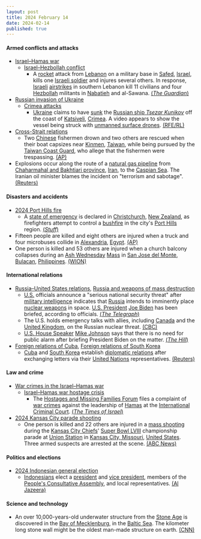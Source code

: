 ```yaml
---
layout: post
title: 2024 February 14
date: 2024-02-14
published: true
---
```



#### Armed conflicts and attacks

* [Israel–Hamas war](https://en.wikipedia.org/wiki/Israel%E2%80%93Hamas_war "Israel–Hamas war")
  * [Israel–Hezbollah conflict](https://en.wikipedia.org/wiki/Israel%E2%80%93Hezbollah_conflict_%282023%E2%80%93present%29 "Israel–Hezbollah conflict (2023–present)")
    * A [rocket](https://en.wikipedia.org/wiki/Rocket "Rocket") attack from [Lebanon](https://en.wikipedia.org/wiki/Lebanon "Lebanon") on a military base in [Safed](https://en.wikipedia.org/wiki/Safed "Safed"), [Israel](https://en.wikipedia.org/wiki/Israel "Israel"), kills one [Israeli soldier](https://en.wikipedia.org/wiki/Israeli_Ground_Forces "Israeli Ground Forces") and injures several others. In response, [Israeli](https://en.wikipedia.org/wiki/Israeli_Air_Force "Israeli Air Force") [airstrikes](https://en.wikipedia.org/wiki/Airstrike "Airstrike") in southern Lebanon kill 11 civilians and four [Hezbollah](https://en.wikipedia.org/wiki/Hezbollah "Hezbollah") militants in [Nabatieh](https://en.wikipedia.org/wiki/Nabatieh "Nabatieh") and al-Sawana. [(*The Guardian*)](https://www.theguardian.com/world/2024/feb/14/seven-civilians-killed-in-israeli-strikes-on-south-lebanon)
* [Russian invasion of Ukraine](https://en.wikipedia.org/wiki/Russian_invasion_of_Ukraine "Russian invasion of Ukraine")
  * [Crimea attacks](https://en.wikipedia.org/wiki/Crimea_attacks_%282022%E2%80%93present%29 "Crimea attacks (2022–present)")
    * [Ukraine](https://en.wikipedia.org/wiki/Ukraine "Ukraine") claims to have [sunk](https://en.wikipedia.org/wiki/List_of_ship_losses_during_the_Russo-Ukrainian_War "List of ship losses during the Russo-Ukrainian War") the [Russian ship *Tsezar Kunikov*](https://en.wikipedia.org/wiki/Russian_ship_Tsezar_Kunikov "Russian ship Tsezar Kunikov") off the coast of [Katsiveli](https://en.wikipedia.org/wiki/Katsiveli "Katsiveli"), [Crimea](https://en.wikipedia.org/wiki/Crimea "Crimea"). A video appears to show the vessel being struck with [unmanned surface drones](https://en.wikipedia.org/wiki/Unmanned_surface_vehicle "Unmanned surface vehicle"). [(RFE/RL)](https://www.svoboda.org/a/ukraina-nanesla-udar-po-rossiyskomu-desantnomu-korablyu-tsezarj-kunikov-/32818938.html)
* [Cross-Strait relations](https://en.wikipedia.org/wiki/Cross-Strait_relations "Cross-Strait relations")
  * Two [Chinese](https://en.wikipedia.org/wiki/Chinese_people "Chinese people") fishermen drown and two others are rescued when their boat capsizes near [Kinmen](https://en.wikipedia.org/wiki/Kinmen "Kinmen"), [Taiwan](https://en.wikipedia.org/wiki/Taiwan "Taiwan"), while being pursued by the [Taiwan Coast Guard](https://en.wikipedia.org/wiki/Coast_Guard_Administration_%28Taiwan%29 "Coast Guard Administration (Taiwan)"), who allege that the fishermen were trespassing. [(AP)](https://apnews.com/article/china-taiwan-kinmen-fishermen-deaths-bb1136fda2bdc3cd5e696692d24e070d)
* Explosions occur along the route of a [natural gas pipeline](https://en.wikipedia.org/wiki/Natural_gas_pipeline "Natural gas pipeline") from [Chaharmahal and Bakhtiari province](https://en.wikipedia.org/wiki/Chaharmahal_and_Bakhtiari_province "Chaharmahal and Bakhtiari province"), [Iran](https://en.wikipedia.org/wiki/Iran "Iran"), to the [Caspian Sea](https://en.wikipedia.org/wiki/Caspian_Sea "Caspian Sea"). The Iranian oil minister blames the incident on "terrorism and sabotage". [(Reuters)](https://www.reuters.com/world/middle-east/irans-main-gas-pipeline-hit-by-sabotage-oil-minister-says-2024-02-14/)

#### Disasters and accidents

* [2024 Port Hills fire](https://en.wikipedia.org/wiki/2024_Port_Hills_fire "2024 Port Hills fire")
  * A [state of emergency](https://en.wikipedia.org/wiki/State_of_emergency "State of emergency") is declared in [Christchurch](https://en.wikipedia.org/wiki/Christchurch "Christchurch"), [New Zealand](https://en.wikipedia.org/wiki/New_Zealand "New Zealand"), as firefighters attempt to control a [bushfire](https://en.wikipedia.org/wiki/Bushfire "Bushfire") in the city's [Port Hills](https://en.wikipedia.org/wiki/Port_Hills "Port Hills") region. [(*Stuff*)](https://www.stuff.co.nz/nz-news/350179673/port-hills-fire-live-helicopters-grounded-blaze-continues-night)
* Fifteen people are killed and eight others are injured when a truck and four microbuses collide in [Alexandria](https://en.wikipedia.org/wiki/Alexandria "Alexandria"), [Egypt](https://en.wikipedia.org/wiki/Egypt "Egypt"). [(AP)](https://apnews.com/article/egypt-road-crash-deadly-alexandria-semitruck-microbuses-15829f7346fcd3c7aa0a66f11cd90393)
* One person is killed and 53 others are injured when a church balcony collapses during an [Ash Wednesday](https://en.wikipedia.org/wiki/Ash_Wednesday "Ash Wednesday") [Mass](https://en.wikipedia.org/wiki/Mass_in_the_Catholic_Church "Mass in the Catholic Church") in [San Jose del Monte](https://en.wikipedia.org/wiki/San_Jose_del_Monte "San Jose del Monte"), [Bulacan](https://en.wikipedia.org/wiki/Bulacan "Bulacan"), [Philippines](https://en.wikipedia.org/wiki/Philippines "Philippines"). [(WION)](https://www.wionews.com/world/church-balcony-falls-in-philippines-during-prayer-leaving-one-dead-and-53-injured-690147)

#### International relations

* [Russia–United States relations](https://en.wikipedia.org/wiki/Russia%E2%80%93United_States_relations "Russia–United States relations"), [Russia and weapons of mass destruction](https://en.wikipedia.org/wiki/Russia_and_weapons_of_mass_destruction "Russia and weapons of mass destruction")
  * [U.S.](https://en.wikipedia.org/wiki/United_States "United States") officials announce a "serious national security threat" after [military intelligence](https://en.wikipedia.org/wiki/Military_intelligence "Military intelligence") indicates that [Russia](https://en.wikipedia.org/wiki/Russia "Russia") intends to imminently place [nuclear weapons](https://en.wikipedia.org/wiki/Nuclear_weapon "Nuclear weapon") in space. [U.S. President](https://en.wikipedia.org/wiki/President_of_the_United_States "President of the United States") [Joe Biden](https://en.wikipedia.org/wiki/Joe_Biden "Joe Biden") has been briefed, according to officials. [(*The Telegraph*)](https://www.telegraph.co.uk/news/2024/02/14/russia-is-preparing-to-launch-nuclear-weapon-into-space/)
  * The U.S. holds emergency talks with allies, including [Canada](https://en.wikipedia.org/wiki/Canada "Canada") and the [United Kingdom](https://en.wikipedia.org/wiki/United_Kingdom "United Kingdom"), on the Russian nuclear threat. [(CBC)](https://www.cbc.ca/news/world/us-russia-security-concern-canada-allies-1.7115633)
  * [U.S. House Speaker](https://en.wikipedia.org/wiki/Speaker_of_the_United_States_House_of_Representatives "Speaker of the United States House of Representatives") [Mike Johnson](https://en.wikipedia.org/wiki/Mike_Johnson_%28Louisiana_politician%29 "Mike Johnson (Louisiana politician)") says that there is no need for public alarm after briefing President Biden on the matter. [(*The Hill*)](https://thehill.com/homenews/house/4468159-speaker-johnson-on-national-security-threat-there-is-no-need-for-public-alarm/amp/)
* [Foreign relations of Cuba](https://en.wikipedia.org/wiki/Foreign_relations_of_Cuba "Foreign relations of Cuba"), [Foreign relations of South Korea](https://en.wikipedia.org/wiki/Foreign_relations_of_South_Korea "Foreign relations of South Korea")
  * [Cuba](https://en.wikipedia.org/wiki/Cuba "Cuba") and [South Korea](https://en.wikipedia.org/wiki/South_Korea "South Korea") establish [diplomatic relations](https://en.wikipedia.org/wiki/Diplomatic_relations "Diplomatic relations") after exchanging letters via their [United Nations](https://en.wikipedia.org/wiki/United_Nations "United Nations") representatives. [(Reuters)](https://www.reuters.com/world/south-korea-establishes-diplomatic-ties-with-cuba-north-koreas-old-friend-2024-02-14/)

#### Law and crime

* [War crimes in the Israel–Hamas war](https://en.wikipedia.org/wiki/War_crimes_in_the_Israel%E2%80%93Hamas_war "War crimes in the Israel–Hamas war")
  * [Israel–Hamas war hostage crisis](https://en.wikipedia.org/wiki/Israel%E2%80%93Hamas_war_hostage_crisis "Israel–Hamas war hostage crisis")
    * The [Hostages and Missing Families Forum](https://en.wikipedia.org/wiki/Hostages_and_Missing_Families_Forum "Hostages and Missing Families Forum") files a complaint of [war crimes](https://en.wikipedia.org/wiki/War_crimes "War crimes") against the leadership of [Hamas](https://en.wikipedia.org/wiki/Hamas "Hamas") at the [International Criminal Court](https://en.wikipedia.org/wiki/International_Criminal_Court "International Criminal Court"). [(*The Times of Israel*)](https://www.timesofisrael.com/families-of-israeli-hostages-to-file-war-crimes-complaint-against-hamas-in-the-hague/)
* [2024 Kansas City parade shooting](https://en.wikipedia.org/wiki/2024_Kansas_City_parade_shooting "2024 Kansas City parade shooting")
  * One person is killed and 22 others are injured in a [mass shooting](https://en.wikipedia.org/wiki/Mass_shooting "Mass shooting") during the [Kansas City Chiefs](https://en.wikipedia.org/wiki/Kansas_City_Chiefs "Kansas City Chiefs")' [Super Bowl LVIII](https://en.wikipedia.org/wiki/Super_Bowl_LVIII "Super Bowl LVIII") championship parade at [Union Station](https://en.wikipedia.org/wiki/Kansas_City_Union_Station "Kansas City Union Station") in [Kansas City, Missouri](https://en.wikipedia.org/wiki/Kansas_City%2C_Missouri "Kansas City, Missouri"), [United States](https://en.wikipedia.org/wiki/United_States "United States"). Three armed suspects are arrested at the scene. [(ABC News)](https://abcnews.go.com/US/shooting-reported-kansas-city-after-chiefs-super-bowl/story?id=107238682)

#### Politics and elections

* [2024 Indonesian general election](https://en.wikipedia.org/wiki/2024_Indonesian_general_election "2024 Indonesian general election")
  * [Indonesians](https://en.wikipedia.org/wiki/Indonesians "Indonesians") elect a [president](https://en.wikipedia.org/wiki/President_of_Indonesia "President of Indonesia") and [vice president](https://en.wikipedia.org/wiki/Vice_President_of_Indonesia "Vice President of Indonesia"), members of the [People's Consultative Assembly](https://en.wikipedia.org/wiki/People%27s_Consultative_Assembly "People's Consultative Assembly"), and local representatives. [(Al Jazeera)](https://www.aljazeera.com/news/liveblog/2024/2/13/indonesia-election-2024-live-news-voters-to-decide-on-successor-to-jokowi)

#### Science and technology

* An over 10,000-years-old underwater structure from the [Stone Age](https://en.wikipedia.org/wiki/Stone_Age "Stone Age") is discovered in the [Bay of Mecklenburg](https://en.wikipedia.org/wiki/Bay_of_Mecklenburg "Bay of Mecklenburg"), in the [Baltic Sea](https://en.wikipedia.org/wiki/Baltic_Sea "Baltic Sea"). The kilometer long stone wall might be the oldest man-made structure on earth. [(CNN)](https://www.cnn.com/2024/02/12/world/baltic-sea-hunter-gatherer-megastructure-scn/index.html)
